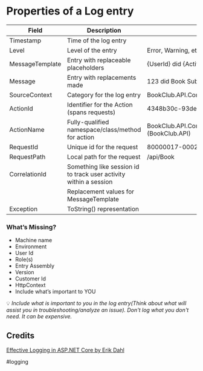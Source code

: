 # Properties of a Log entry

| Field                | Description                                                       | Sample                                                          |
| -------------------- | ----------------------------------------------------------------- | --------------------------------------------------------------- |
| Timestamp            | Time of the log entry                                             |                                                                 |
| Level                | Level of the entry                                                | Error, Warning, etc.                                            |
| MessageTemplate      | Entry with replaceable placeholders                               | {UserId} did {ActivityName}                                     |
| Message              | Entry with replacements made                                      | 123 did Book Submission                                         |
| SourceContext        | Category for the log entry                                        | BookClub.API.Controllers.BookController                         |
| ActionId             | Identifier for the Action (spans requests)                        | 4348b30c-93de-48e8-8eec-2b680c0311de                            |
| ActionName           | Fully-qualified namespace/class/method for action                 | BookClub.API.Controllers.BookController.GetBooks (BookClub.API) |
| RequestId            | Unique id for the request                                         | 80000017-0002-f700-b63f-84710c7967bb                            |
| RequestPath          | Local path for the request                                        | /api/Book                                                       |
| CorrelationId        | Something like session id to track user activity within a session |                                                                 |
| <replacement values> | Replacement values for MessageTemplate                            |                                                                 |
| Exception            | ToString() representation                                         |                                                                 |

### What’s Missing?

- Machine name
- Environment
- User Id
- Role(s)
- Entry Assembly
- Version
- Customer Id
- HttpContext
- Include what’s important to YOU

💡 _Include what is important to you in the log entry(Think about what will assist you in troubleshooting/analyze an issue). Don't log what you don't need. It can be expensive._

## Credits

[Effective Logging in ASP.NET Core by Erik Dahl](https://www.pluralsight.com/courses/asp-dotnet-core-effective-logging)

#logging
